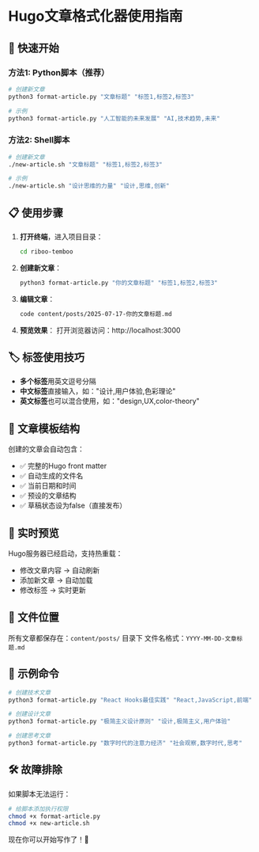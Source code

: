 # Hugo文章格式化器使用指南

## 🚀 快速开始

### 方法1: Python脚本（推荐）
```bash
# 创建新文章
python3 format-article.py "文章标题" "标签1,标签2,标签3"

# 示例
python3 format-article.py "人工智能的未来发展" "AI,技术趋势,未来"
```

### 方法2: Shell脚本
```bash
# 创建新文章
./new-article.sh "文章标题" "标签1,标签2,标签3"

# 示例
./new-article.sh "设计思维的力量" "设计,思维,创新"
```

## 📋 使用步骤

1. **打开终端**，进入项目目录：
   ```bash
   cd riboo-temboo
   ```

2. **创建新文章**：
   ```bash
   python3 format-article.py "你的文章标题" "标签1,标签2,标签3"
   ```

3. **编辑文章**：
   ```bash
   code content/posts/2025-07-17-你的文章标题.md
   ```

4. **预览效果**：
   打开浏览器访问：http://localhost:3000

## 🏷️ 标签使用技巧

- **多个标签**用英文逗号分隔
- **中文标签**直接输入，如："设计,用户体验,色彩理论"
- **英文标签**也可以混合使用，如："design,UX,color-theory"

## 📝 文章模板结构

创建的文章会自动包含：
- ✅ 完整的Hugo front matter
- ✅ 自动生成的文件名
- ✅ 当前日期和时间
- ✅ 预设的文章结构
- ✅ 草稿状态设为false（直接发布）

## 🔄 实时预览

Hugo服务器已经启动，支持热重载：
- 修改文章内容 → 自动刷新
- 添加新文章 → 自动加载
- 修改标签 → 实时更新

## 📁 文件位置

所有文章都保存在：`content/posts/` 目录下
文件名格式：`YYYY-MM-DD-文章标题.md`

## 🎯 示例命令

```bash
# 创建技术文章
python3 format-article.py "React Hooks最佳实践" "React,JavaScript,前端"

# 创建设计文章
python3 format-article.py "极简主义设计原则" "设计,极简主义,用户体验"

# 创建思考文章
python3 format-article.py "数字时代的注意力经济" "社会观察,数字时代,思考"
```

## 🛠️ 故障排除

如果脚本无法运行：
```bash
# 给脚本添加执行权限
chmod +x format-article.py
chmod +x new-article.sh
```

现在你可以开始写作了！🎉
